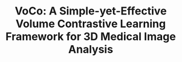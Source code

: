 ---
title: "VoCo: A Simple-yet-Effective Volume Contrastive Learning Framework for 3D Medical Image Analysis"
authors: "Linshan Wu, Jiaxin Zhuang, Hao Chen" 
pub_date: "2024-03-11"
image: "/static/img/pub/2024_voco.png" 
conf:
  - name: "CVPR"
    url: "https://arxiv.org/pdf/2402.17300"
github:
  - url: "Luffy03/VoCo"
---